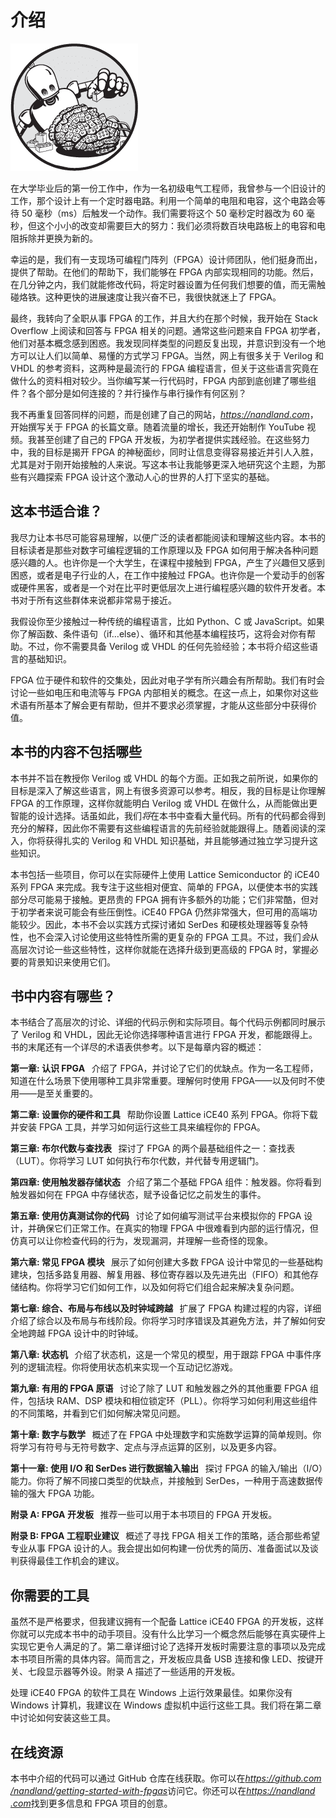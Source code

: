 # 介绍

![](img/opener-img.png)

在大学毕业后的第一份工作中，作为一名初级电气工程师，我曾参与一个旧设计的工作，那个设计上有一个定时器电路。利用一个简单的电阻和电容，这个电路会等待 50 毫秒（ms）后触发一个动作。我们需要将这个 50 毫秒定时器改为 60 毫秒，但这个小小的改变却需要巨大的努力：我们必须将数百块电路板上的电容和电阻拆除并更换为新的。

幸运的是，我们有一支现场可编程门阵列（FPGA）设计师团队，他们挺身而出，提供了帮助。在他们的帮助下，我们能够在 FPGA 内部实现相同的功能。然后，在几分钟之内，我们就能修改代码，将定时器设置为任何我们想要的值，而无需触碰烙铁。这种更快的进展速度让我兴奋不已，我很快就迷上了 FPGA。

最终，我转向了全职从事 FPGA 的工作，并且大约在那个时候，我开始在 Stack Overflow 上阅读和回答与 FPGA 相关的问题。通常这些问题来自 FPGA 初学者，他们对基本概念感到困惑。我发现同样类型的问题反复出现，并意识到没有一个地方可以让人们以简单、易懂的方式学习 FPGA。当然，网上有很多关于 Verilog 和 VHDL 的参考资料，这两种是最流行的 FPGA 编程语言，但关于这些语言究竟在做什么的资料相对较少。当你编写某一行代码时，FPGA 内部到底创建了哪些组件？各个部分是如何连接的？并行操作与串行操作有何区别？

我不再重复回答同样的问题，而是创建了自己的网站，[*https://<wbr>nandland<wbr>.com*](https://nandland.com)，开始撰写关于 FPGA 的长篇文章。随着流量的增长，我还开始制作 YouTube 视频。我甚至创建了自己的 FPGA 开发板，为初学者提供实践经验。在这些努力中，我的目标是揭开 FPGA 的神秘面纱，同时让信息变得容易接近并引人入胜，尤其是对于刚开始接触的人来说。写这本书让我能够更深入地研究这个主题，为那些有兴趣探索 FPGA 设计这个激动人心的世界的人打下坚实的基础。

## 这本书适合谁？

我尽力让本书尽可能容易理解，以便广泛的读者都能阅读和理解这些内容。本书的目标读者是那些对数字可编程逻辑的工作原理以及 FPGA 如何用于解决各种问题感兴趣的人。也许你是一个大学生，在课程中接触到 FPGA，产生了兴趣但又感到困惑，或者是电子行业的人，在工作中接触过 FPGA。也许你是一个爱动手的创客或硬件黑客，或者是一个对在比平时更低层次上进行编程感兴趣的软件开发者。本书对于所有这些群体来说都非常易于接近。

我假设你至少接触过一种传统的编程语言，比如 Python、C 或 JavaScript。如果你了解函数、条件语句（if…else）、循环和其他基本编程技巧，这将会对你有帮助。不过，你不需要具备 Verilog 或 VHDL 的任何先验经验；本书将介绍这些语言的基础知识。

FPGA 位于硬件和软件的交集处，因此对电子学有所兴趣会有所帮助。我们有时会讨论一些如电压和电流等与 FPGA 内部相关的概念。在这一点上，如果你对这些术语有所基本了解会更有帮助，但并不要求必须掌握，才能从这些部分中获得价值。

## 本书的内容不包括哪些

本书并不旨在教授你 Verilog 或 VHDL 的每个方面。正如我之前所说，如果你的目标是深入了解这些语言，网上有很多资源可以参考。相反，我的目标是让你理解 FPGA 的工作原理，这样你就能明白 Verilog 或 VHDL 在做什么，从而能做出更智能的设计选择。话虽如此，我们*将*在本书中查看大量代码。所有的代码都会得到充分的解释，因此你不需要有这些编程语言的先前经验就能跟得上。随着阅读的深入，你将获得扎实的 Verilog 和 VHDL 知识基础，并且能够通过独立学习提升这些知识。

本书包括一些项目，你可以在实际硬件上使用 Lattice Semiconductor 的 iCE40 系列 FPGA 来完成。我专注于这些相对便宜、简单的 FPGA，以便使本书的实践部分尽可能易于接触。更昂贵的 FPGA 拥有许多额外的功能；它们非常酷，但对于初学者来说可能会有些压倒性。iCE40 FPGA 仍然非常强大，但可用的高端功能较少。因此，本书不会以实践方式探讨诸如 SerDes 和硬核处理器等复杂特性，也不会深入讨论使用这些特性所需的更复杂的 FPGA 工具。不过，我们*会*从高层次讨论一些这些特性，这样你就能在选择升级到更高级的 FPGA 时，掌握必要的背景知识来使用它们。

## 书中内容有哪些？

本书结合了高层次的讨论、详细的代码示例和实际项目。每个代码示例都同时展示了 Verilog 和 VHDL，因此无论你选择哪种语言进行 FPGA 开发，都能跟得上。书的末尾还有一个详尽的术语表供参考。以下是每章内容的概述：

**第一章: 认识 FPGA**   介绍了 FPGA，并讨论了它们的优缺点。作为一名工程师，知道在什么场景下使用哪种工具非常重要。理解何时使用 FPGA——以及何时不使用——是至关重要的。

**第二章: 设置你的硬件和工具**   帮助你设置 Lattice iCE40 系列 FPGA。你将下载并安装 FPGA 工具，并学习如何运行这些工具来编程你的 FPGA。

**第三章: 布尔代数与查找表**   探讨了 FPGA 的两个最基础组件之一：查找表（LUT）。你将学习 LUT 如何执行布尔代数，并代替专用逻辑门。

**第四章: 使用触发器存储状态**   介绍了第二个基础 FPGA 组件：触发器。你将看到触发器如何在 FPGA 中存储状态，赋予设备记忆之前发生的事件。

**第五章: 使用仿真测试你的代码**   讨论了如何编写测试平台来模拟你的 FPGA 设计，并确保它们正常工作。在真实的物理 FPGA 中很难看到内部的运行情况，但仿真可以让你检查代码的行为，发现漏洞，并理解一些奇怪的现象。

**第六章: 常见 FPGA 模块**   展示了如何创建大多数 FPGA 设计中常见的一些基础构建块，包括多路复用器、解复用器、移位寄存器以及先进先出（FIFO）和其他存储结构。你将学习它们如何工作，以及如何将它们组合起来解决复杂问题。

**第七章: 综合、布局与布线以及时钟域跨越**   扩展了 FPGA 构建过程的内容，详细介绍了综合以及布局与布线阶段。你将学习时序错误及其避免方法，并了解如何安全地跨越 FPGA 设计中的时钟域。

**第八章: 状态机**   介绍了状态机，这是一个常见的模型，用于跟踪 FPGA 中事件序列的逻辑流程。你将使用状态机来实现一个互动记忆游戏。

**第九章: 有用的 FPGA 原语**   讨论了除了 LUT 和触发器之外的其他重要 FPGA 组件，包括块 RAM、DSP 模块和相位锁定环（PLL）。你将学习如何利用这些组件的不同策略，并看到它们如何解决常见问题。

**第十章: 数字与数学**   概述了在 FPGA 中处理数字和实施数学运算的简单规则。你将学习有符号与无符号数字、定点与浮点运算的区别，以及更多内容。

**第十一章: 使用 I/O 和 SerDes 进行数据输入输出**   探讨 FPGA 的输入/输出（I/O）能力。你将了解不同接口类型的优缺点，并接触到 SerDes，一种用于高速数据传输的强大 FPGA 功能。

**附录 A: FPGA 开发板**   推荐一些可以用于本书项目的 FPGA 开发板。

**附录 B: FPGA 工程职业建议**   概述了寻找 FPGA 相关工作的策略，适合那些希望专业从事 FPGA 设计的人。我会提出如何构建一份优秀的简历、准备面试以及谈判获得最佳工作机会的建议。

## 你需要的工具

虽然不是严格要求，但我建议拥有一个配备 Lattice iCE40 FPGA 的开发板，这样你就可以完成本书中的动手项目。没有什么比学习一个概念然后能够在真实硬件上实现它更令人满足的了。第二章详细讨论了选择开发板时需要注意的事项以及完成本书项目所需的具体内容。简而言之，开发板应具备 USB 连接和像 LED、按键开关、七段显示器等外设。附录 A 描述了一些适用的开发板。

处理 iCE40 FPGA 的软件工具在 Windows 上运行效果最佳。如果你没有 Windows 计算机，我建议在 Windows 虚拟机中运行这些工具。我们将在第二章中讨论如何安装这些工具。

## 在线资源

本书中介绍的代码可以通过 GitHub 仓库在线获取。你可以在[*https://<wbr>github<wbr>.com<wbr>/nandland<wbr>/getting<wbr>-started<wbr>-with<wbr>-fpgas*](https://github.com/nandland/getting-started-with-fpgas)访问它。你还可以在[*https://<wbr>nandland<wbr>.com*](https://nandland.com)找到更多信息和 FPGA 项目的创意。
